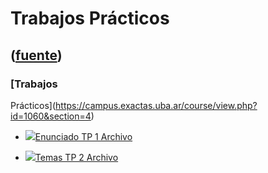 # Trabajos Prácticos
([fuente](https://campus.exactas.uba.ar/course/view.php?id=1060&section=4))
---
### [Trabajos
Prácticos](https://campus.exactas.uba.ar/course/view.php?id=1060&section=4)

  - [![ ](https://campus.exactas.uba.ar/theme/image.php/aardvark/core/1524752928/f/pdf-24)Enunciado TP 1 Archivo](https://campus.exactas.uba.ar/mod/resource/view.php?id=62826)

  - [![ ](https://campus.exactas.uba.ar/theme/image.php/aardvark/core/1524752928/f/pdf-24)Temas TP 2 Archivo](https://campus.exactas.uba.ar/mod/resource/view.php?id=62827)

